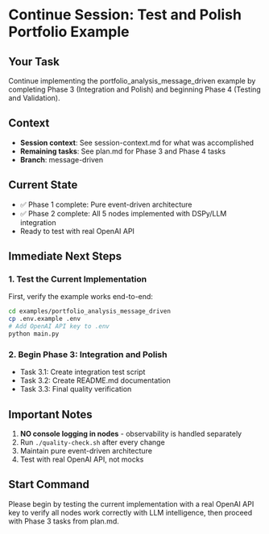 # Continue Session: Test and Polish Portfolio Example

## Your Task

Continue implementing the portfolio_analysis_message_driven example by completing Phase 3 (Integration and Polish) and beginning Phase 4 (Testing and Validation).

## Context
- **Session context**: See session-context.md for what was accomplished
- **Remaining tasks**: See plan.md for Phase 3 and Phase 4 tasks
- **Branch**: message-driven

## Current State
- ✅ Phase 1 complete: Pure event-driven architecture
- ✅ Phase 2 complete: All 5 nodes implemented with DSPy/LLM integration
- Ready to test with real OpenAI API

## Immediate Next Steps

### 1. Test the Current Implementation
First, verify the example works end-to-end:
```bash
cd examples/portfolio_analysis_message_driven
cp .env.example .env
# Add OpenAI API key to .env
python main.py
```

### 2. Begin Phase 3: Integration and Polish
- Task 3.1: Create integration test script
- Task 3.2: Create README.md documentation
- Task 3.3: Final quality verification

## Important Notes
1. **NO console logging in nodes** - observability is handled separately
2. Run `./quality-check.sh` after every change
3. Maintain pure event-driven architecture
4. Test with real OpenAI API, not mocks

## Start Command
Please begin by testing the current implementation with a real OpenAI API key to verify all nodes work correctly with LLM intelligence, then proceed with Phase 3 tasks from plan.md.